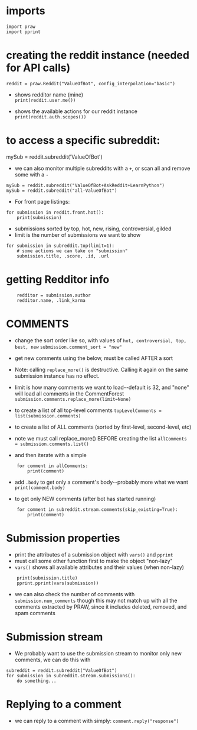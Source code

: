 # imports
```
import praw
import pprint
```

# creating the reddit instance (needed for API calls)
`reddit = praw.Reddit("ValueOfBot", config_interpolation="basic")`

- shows redditor name (mine)\
`print(reddit.user.me())`

- shows the available actions for our reddit instance\
`print(reddit.auth.scopes())`

# to access a specific subreddit:
mySub = reddit.subreddit('ValueOfBot')

- we can also monitor multiple subreddits with a `+`, or scan all and remove some with a `-`
```
mySub = reddit.subreddit("ValueOfBot+AskReddit+LearnPython")
mySub = reddit.subreddit("all-ValueOfBot")
```

- For front page listings:
```
for submission in reddit.front.hot():
    print(submission)
```

- submissions sorted by top, hot, new, rising, controversial, gilded
- limit is the number of submissions we want to show
```
for submission in subreddit.top(limit=1):
    # some actions we can take on "submission"
    submission.title, .score, .id, .url
```


# getting Redditor info
```
    redditor = submission.author
    redditor.name, .link_karma
``` 

# COMMENTS
- change the sort order like so, with values of `hot, controversial, top, best, new`
    `submission.comment_sort = "new"`

- get new comments using the below, must be called AFTER a sort
- Note: calling `replace_more()` is destructive. Calling it again on the same submission instance has no effect.
- limit is how many comments we want to load--default is 32, and "none" will load all comments in the CommentForest
    `submission.comments.replace_more(limit=None)`

- to create a list of all top-level comments
    `topLevelComments = list(submission.comments)`

- to create a list of ALL comments (sorted by first-level, second-level, etc)
- note we must call replace_more() BEFORE creating the list
    `allComments = submission.comments.list()`

- and then iterate with a simple
```
    for comment in allComments:
        print(comment)
```

- add `.body` to get only a comment's body--probably more what we want
        `print(comment.body)`


- to get only NEW comments (after bot has started running)
```
    for comment in subreddit.stream.comments(skip_existing=True):
        print(comment)
```

# Submission properties
- print the attributes of a submission object with `vars()` and `pprint`
- must call some other function first to make the object "non-lazy"
- `vars()` shows all available attributes and their values (when non-lazy)
```
    print(submission.title)
    pprint.pprint(vars(submission))
```

- we can also check the number of comments with
    `submission.num_comments`
though this may not match up with all the comments extracted by PRAW, since it includes deleted, removed, and spam comments

# Submission stream
- We probably want to use the submission stream to monitor only new comments, we can do this with
```
subreddit = reddit.subreddit("ValueOfBot")
for submission in subreddit.stream.submissions():
    do something...
```

# Replying to a comment
- we can reply to a comment with simply:
    `comment.reply("response")`